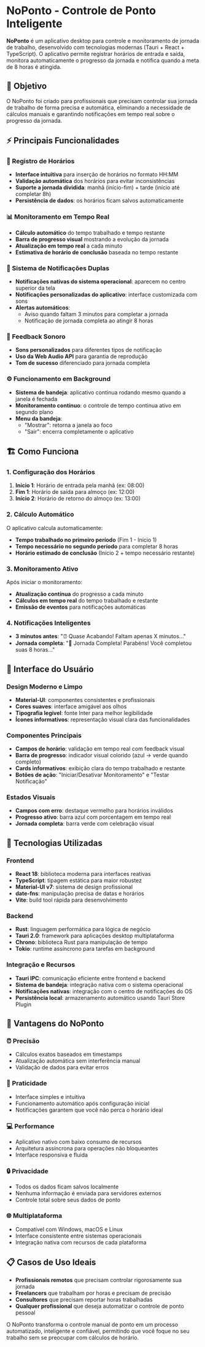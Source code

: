 # NoPonto - Controle de Ponto Inteligente

**NoPonto** é um aplicativo desktop para controle e monitoramento de jornada de trabalho, desenvolvido com tecnologias modernas (Tauri + React + TypeScript). O aplicativo permite registrar horários de entrada e saída, monitora automaticamente o progresso da jornada e notifica quando a meta de 8 horas é atingida.

## 🎯 **Objetivo**

O NoPonto foi criado para profissionais que precisam controlar sua jornada de trabalho de forma precisa e automática, eliminando a necessidade de cálculos manuais e garantindo notificações em tempo real sobre o progresso da jornada.

## ⚡ **Principais Funcionalidades**

### **📝 Registro de Horários**
- **Interface intuitiva** para inserção de horários no formato HH:MM
- **Validação automática** dos horários para evitar inconsistências
- **Suporte a jornada dividida**: manhã (início-fim) + tarde (início até completar 8h)
- **Persistência de dados**: os horários ficam salvos automaticamente

### **📊 Monitoramento em Tempo Real**
- **Cálculo automático** do tempo trabalhado e tempo restante
- **Barra de progresso visual** mostrando a evolução da jornada
- **Atualização em tempo real** a cada minuto
- **Estimativa de horário de conclusão** baseada no tempo restante

### **🔔 Sistema de Notificações Duplas**
- **Notificações nativas do sistema operacional**: aparecem no centro superior da tela
- **Notificações personalizadas do aplicativo**: interface customizada com sons
- **Alertas automáticos**:
  - Aviso quando faltam 3 minutos para completar a jornada
  - Notificação de jornada completa ao atingir 8 horas

### **🎵 Feedback Sonoro**
- **Sons personalizados** para diferentes tipos de notificação
- **Uso da Web Audio API** para garantia de reprodução
- **Tom de sucesso** diferenciado para jornada completa

### **⚙️ Funcionamento em Background**
- **Sistema de bandeja**: aplicativo continua rodando mesmo quando a janela é fechada
- **Monitoramento contínuo**: o controle de tempo continua ativo em segundo plano
- **Menu da bandeja**:
  - "Mostrar": retorna a janela ao foco
  - "Sair": encerra completamente o aplicativo

## 🏗️ **Como Funciona**

### **1. Configuração dos Horários**
1. **Início 1**: Horário de entrada pela manhã (ex: 08:00)
2. **Fim 1**: Horário de saída para almoço (ex: 12:00)
3. **Início 2**: Horário de retorno do almoço (ex: 13:00)

### **2. Cálculo Automático**
O aplicativo calcula automaticamente:
- **Tempo trabalhado no primeiro período** (Fim 1 - Início 1)
- **Tempo necessário no segundo período** para completar 8 horas
- **Horário estimado de conclusão** (Início 2 + tempo necessário restante)

### **3. Monitoramento Ativo**
Após iniciar o monitoramento:
- **Atualização contínua** do progresso a cada minuto
- **Cálculos em tempo real** do tempo trabalhado e restante
- **Emissão de eventos** para notificações automáticas

### **4. Notificações Inteligentes**
- **3 minutos antes**: "⏰ Quase Acabando! Faltam apenas X minutos..."
- **Jornada completa**: "🎉 Jornada Completa! Parabéns! Você completou suas 8 horas..."

## 📱 **Interface do Usuário**

### **Design Moderno e Limpo**
- **Material-UI**: componentes consistentes e profissionais
- **Cores suaves**: interface amigável aos olhos
- **Tipografia legível**: fonte Inter para melhor legibilidade
- **Ícones informativos**: representação visual clara das funcionalidades

### **Componentes Principais**
- **Campos de horário**: validação em tempo real com feedback visual
- **Barra de progresso**: indicador visual colorido (azul → verde quando completo)
- **Cards informativos**: exibição clara do tempo trabalhado e restante
- **Botões de ação**: "Iniciar/Desativar Monitoramento" e "Testar Notificação"

### **Estados Visuais**
- **Campos com erro**: destaque vermelho para horários inválidos
- **Progresso ativo**: barra azul com porcentagem em tempo real
- **Jornada completa**: barra verde com celebração visual

## 🔧 **Tecnologias Utilizadas**

### **Frontend**
- **React 18**: biblioteca moderna para interfaces reativas
- **TypeScript**: tipagem estática para maior robustez
- **Material-UI v7**: sistema de design profissional
- **date-fns**: manipulação precisa de datas e horários
- **Vite**: build tool rápida para desenvolvimento

### **Backend**
- **Rust**: linguagem performática para lógica de negócio
- **Tauri 2.0**: framework para aplicações desktop multiplataforma
- **Chrono**: biblioteca Rust para manipulação de tempo
- **Tokio**: runtime assíncrono para tarefas em background

### **Integração e Recursos**
- **Tauri IPC**: comunicação eficiente entre frontend e backend
- **Sistema de bandeja**: integração nativa com o sistema operacional
- **Notificações nativas**: integração com o centro de notificações do OS
- **Persistência local**: armazenamento automático usando Tauri Store Plugin

## 🚀 **Vantagens do NoPonto**

### **⏰ Precisão**
- Cálculos exatos baseados em timestamps
- Atualização automática sem interferência manual
- Validação de dados para evitar erros

### **🎯 Praticidade**
- Interface simples e intuitiva
- Funcionamento automático após configuração inicial
- Notificações garantem que você não perca o horário ideal

### **💻 Performance**
- Aplicativo nativo com baixo consumo de recursos
- Arquitetura assíncrona para operações não bloqueantes
- Interface responsiva e fluida

### **🔒 Privacidade**
- Todos os dados ficam salvos localmente
- Nenhuma informação é enviada para servidores externos
- Controle total sobre seus dados de ponto

### **🌐 Multiplataforma**
- Compatível com Windows, macOS e Linux
- Interface consistente entre sistemas operacionais
- Integração nativa com recursos de cada plataforma

## 📋 **Casos de Uso Ideais**

- **Profissionais remotos** que precisam controlar rigorosamente sua jornada
- **Freelancers** que trabalham por horas e precisam de precisão
- **Consultores** que precisam reportar horas trabalhadas
- **Qualquer profissional** que deseja automatizar o controle de ponto pessoal

O NoPonto transforma o controle manual de ponto em um processo automatizado, inteligente e confiável, permitindo que você foque no seu trabalho sem se preocupar com cálculos de horário.